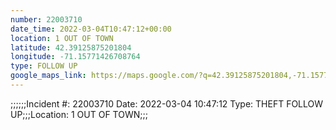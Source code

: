 ```yaml
---
number: 22003710
date_time: 2022-03-04T10:47:12+00:00
location: 1 OUT OF TOWN
latitude: 42.39125875201804
longitude: -71.15771426708764
type: FOLLOW UP
google_maps_link: https://maps.google.com/?q=42.39125875201804,-71.15771426708764
---
```


;;;;;;Incident #: 22003710   Date: 2022-03-04 10:47:12   Type: THEFT FOLLOW UP;;;Location: 1 OUT OF TOWN;;;
